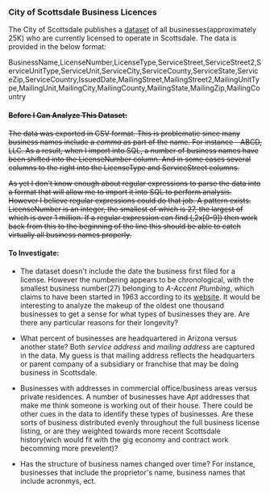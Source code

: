 ### City of Scottsdale Business Licences

The City of Scottsdale publishes a [dataset](http://data.scottsdaleaz.gov/dataset/business-licenses) of all businesses(approximately 25K) who are currently licensed to operate in Scottsdale.  The data is provided in the below format:

BusinessName,LicenseNumber,LicenseType,ServiceStreet,ServiceStreet2,ServiceUnitType,ServiceUnit,ServiceCity,ServiceCounty,ServiceState,ServiceZip,ServiceCountry,IssuedDate,MailingStreet,MailingStreet2,MailingUnitType,MailingUnit,MailingCity,MailingCounty,MailingState,MailingZip,MailingCountry


 #### ~~Before I Can Analyze This Dataset:~~
~~The data was exported in CSV format.  This is problematic since many business names include a *comma* as part of the name.  For instance - ABCD, LLC.  As a result, when I import into SQL, a number of business names have been shifted into the LicenseNumber column.  And in some cases several columns to the right into the LicenseType and ServiceStreet columns.~~

 ~~As yet I don't know enough about regular expressions to parse the data into a format that will allow me to import it into SQL to perform analysis.  However I believe regular expressions could do that job.  A pattern exists.  LicenseNumber is an integer, the smallest of which is 27, the largest of which is over 1 million.  If a regular expression can find (,2x[0-9]) then work back from this to the beginning of the line this should be able to catch virtually all business names properly.~~

#### To Investigate:

+ The dataset doesn't include the date the business first filed for a license.  However the numbering appears to be chronological, with the smallest business number(27) belonging to *A-Accent Plumbing*, which claims to have been started in 1963 according to its [website](https://a-accentplumbing.com/contact-us/).  It would be interesting to analyze the makeup of the oldest one thousand businesses to get a sense for what types of businesses they are.  Are there any particular reasons for their longevity?

+ What percent of businesses are headquartered in Arizona versus another state?  Both *service address* and *mailing address* are captured in the data.  My guess is that mailing address reflects the headquarters or parent company of a subsidiary or franchise that may be doing business in Scottsdale.

+ Businesses with addresses in commercial office/business areas versus private residences.  A number of businesses have *Apt* addresses that make me think someone is working out of their house.  There could be other cues in the data to identify these types of businesses.  Are these sorts of business distributed evenly throughout the full business license listing, or are they weighted towards more recent Scottsdale history(wich would fit with the gig economy and contract work becomming more prevelent)?

+ Has the structure of business names changed over time?  For instance, businesses that include the proprietor's name, business names that include acronmys, ect.
